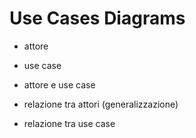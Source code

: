 # Use Cases Diagrams

- attore

- use case

- attore e use case

- relazione tra attori (generalizzazione)

- relazione tra use case
